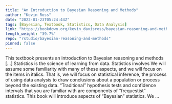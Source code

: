```yaml
---
title: "An Introduction to Bayesian Reasoning and Methods"
author: "Kevin Ross"
date: "2022-01-23T05:24:44Z"
tags: [Bayesian, Textbook, Statistics, Data Analysis]
link: "https://bookdown.org/kevin_davisross/bayesian-reasoning-and-methods/"
length_weight: "39.7%"
repo: "rstudio/bayesian-reasoning-and-methods"
pinned: false
---
```


This textbook presents an introduction to Bayesian reasoning and methods [...] Statistics is the science of learning from data. Statistics involves We will assume some familiarity with many of these aspects, and we will focus on the items in italics. That is, we will focus on statistical inference, the process of using data analysis to draw conclusions about a population or process beyond the existing data. “Traditional” hypothesis tests and confidence intervals that you are familiar with are components of “frequestist” statistics. This book will introduce aspects of “Bayesian” statistics. We  ...
